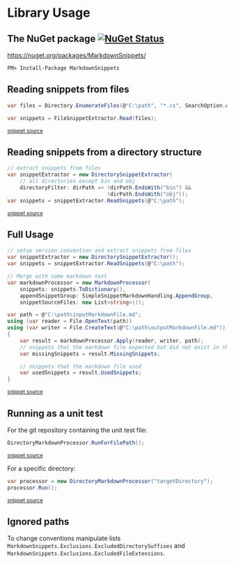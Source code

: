 <!--
GENERATED FILE - DO NOT EDIT
This file was generated by [MarkdownSnippets](https://github.com/SimonCropp/MarkdownSnippets).
Source File: /docs/mdsource/api.source.md
To change this file edit the source file and then run MarkdownSnippets.
-->

# Library Usage


## The NuGet package [![NuGet Status](http://img.shields.io/nuget/v/MarkdownSnippets.svg)](https://www.nuget.org/packages/MarkdownSnippets/)

https://nuget.org/packages/MarkdownSnippets/

    PM> Install-Package MarkdownSnippets


## Reading snippets from files

<!-- snippet: ReadingFilesSimple -->
```cs
var files = Directory.EnumerateFiles(@"C:\path", "*.cs", SearchOption.AllDirectories);

var snippets = FileSnippetExtractor.Read(files);
```
<sup>[snippet source](/src/Tests/Snippets/Usage.cs#L9-L15)</sup>
<!-- endsnippet -->


## Reading snippets from a directory structure

<!-- snippet: ReadingDirectorySimple -->
```cs
// extract snippets from files
var snippetExtractor = new DirectorySnippetExtractor(
    // all directories except bin and obj
    directoryFilter: dirPath => !dirPath.EndsWith("bin") &&
                                !dirPath.EndsWith("obj"));
var snippets = snippetExtractor.ReadSnippets(@"C:\path");
```
<sup>[snippet source](/src/Tests/Snippets/Usage.cs#L39-L48)</sup>
<!-- endsnippet -->


## Full Usage

<!-- snippet: markdownProcessingSimple -->
```cs
// setup version convention and extract snippets from files
var snippetExtractor = new DirectorySnippetExtractor();
var snippets = snippetExtractor.ReadSnippets(@"C:\path");

// Merge with some markdown text
var markdownProcessor = new MarkdownProcessor(
    snippets: snippets.ToDictionary(),
    appendSnippetGroup: SimpleSnippetMarkdownHandling.AppendGroup,
    snippetSourceFiles: new List<string>());

var path = @"C:\path\inputMarkdownFile.md";
using (var reader = File.OpenText(path))
using (var writer = File.CreateText(@"C:\path\outputMarkdownFile.md"))
{
    var result = markdownProcessor.Apply(reader, writer, path);
    // snippets that the markdown file expected but did not exist in the input snippets
    var missingSnippets = result.MissingSnippets;

    // snippets that the markdown file used
    var usedSnippets = result.UsedSnippets;
}
```
<sup>[snippet source](/src/Tests/Snippets/Usage.cs#L53-L77)</sup>
<!-- endsnippet -->


## Running as a unit test

For the git repository containing the unit test file:

<!-- snippet: RunForFilePath -->
```cs
DirectoryMarkdownProcessor.RunForFilePath();
```
<sup>[snippet source](/src/Tests/Snippets/Usage.cs#L20-L24)</sup>
<!-- endsnippet -->

For a specific directory:

<!-- snippet: DirectoryMarkdownProcessorRun -->
```cs
var processor = new DirectoryMarkdownProcessor("targetDirectory");
processor.Run();
```
<sup>[snippet source](/src/Tests/Snippets/Usage.cs#L29-L34)</sup>
<!-- endsnippet -->


## Ignored paths

To change conventions manipulate lists `MarkdownSnippets.Exclusions.ExcludedDirectorySuffixes` and `MarkdownSnippets.Exclusions.ExcludedFileExtensions`.
